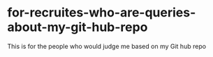 # for-recruites-who-are-queries-about-my-git-hub-repo
This is for the people who would judge me based on my Git hub repo
